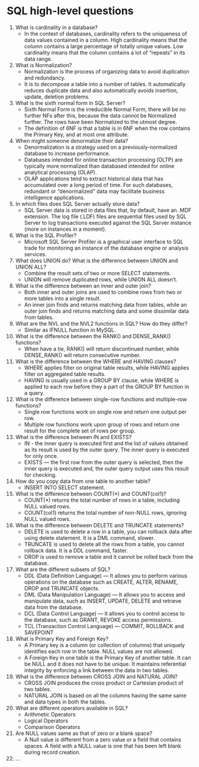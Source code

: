 # SQL high-level questions 

1.	What is cardinality in a database? 
    - In the context of databases, cardinality refers to the uniqueness of data values contained in a column. High cardinality means that the column contains a large percentage of totally unique values. Low cardinality means that the column contains a lot of “repeats” in its data range.  
2.	What is Normalization?
    - Normalization is the process of organizing data to avoid duplication and redundancy. 
    - It is to decompose a table into a number of tables. It automatically reduces duplicate data and also automatically avoids insertion, update, deletion problems. 
3.	What is the sixth normal form in SQL Server? 
    - Sixth Normal Form is the irreducible Normal Form, there will be no further NFs after this, because the data cannot be Normalized further. The rows have been Normalized to the utmost degree. 
    - The definition of 6NF is that a table is in 6NF when the row contains the Primary Key, and at most one attribute. 
4.	When might someone denormalize their data?
    - Denormalization is a strategy used on a previously-normalized database to increase performance. 
    - Databases intended for online transaction processing (OLTP) are typically more normalized than databased intended for online analytical processing (OLAP). 
    - OLAP applications tend to extract historical data that has accumulated over a long period of time. For such databases, redundant or “denormalized” data may facilitate business intelligence applications. 
5.	In which files does SQL Server actually store data?
    - SQL Server data is stored in data files that, by default, have an .MDF extension. The log file (.LDF) files are sequential files used by SQL Server to log transactions executed against the SQL Server instance (more on instances in a moment). 
6.	What is the SQL Profiler?
    - Microsoft SQL Server Profiler is a graphical user interface to SQL trade for monitoring an instance of the database engine or analysis services. 
7.	What does UNION do? What is the difference between UNION and UNION ALL?
    - Combine the result sets of two or more SELECT statements. 
    - UNION will remove duplicated rows, while UNION ALL doesn’t.  
8.	What is the difference between an inner and outer join? 
    - Both inner and outer joins are used to combine rows from two or more tables into a single result. 
    - An inner join finds and returns matching data from tables, while an outer join finds and returns matching data and some dissimilar data from tables. 
9.	What are the NVL and the NVL2 functions in SQL? How do they differ?
    - Similar as IFNULL function in MySQL. 
10.	What is the difference between the RANK() and DENSE_RANK() functions?
    - When have a tie, RANK() will return discontinued number, while DENSE_RANK() will return consecutive number. 
11.	What is the difference between the WHERE and HAVING clauses?
    - WHERE applies filter on original table results, while HAVING applies filter on aggregated table results. 
    - HAVING is usually used in a GROUP BY clause, while WHERE is applied to each row before they a part of the GROUP BY function in a query. 
12.	What is the difference between single-row functions and multiple-row functions?
    - Single row functions work on single row and return one output per row. 
    - Multiple row functions work upon group of rows and return one result for the complete set of rows per group. 
13.	What is the difference between IN and EXISTS? 
    - IN - the inner query is executed first and the list of values obtained as its result is used by the outer query. The inner query is executed for only once. 
    - EXISTS — the first row from the outer query is selected, then the inner query is executed and, the outer query output uses this result for checking. 
14.	How do you copy data from one table to another table?
    - INSERT INTO SELECT statement. 
15.	What is the difference between COUNT(*) and COUNT(col1)? 
    - COUNT(*) returns the total number of rows in a table, including NULL valued rows. 
    - COUNT(col1) returns the total number of non-NULL rows, ignoring NULL valued rows. 
16.	What is the difference between DELETE and TRUNCATE statements? 
    - DELETE is used to delete a row in a table, you can rollback data after using delete statement. It is a DML command, slower. 
    - TRUNCATE is used to delete all the rows from a table, you cannot rollback data. It is a DDL command, faster. 
    - DROP is used to remove a table and it cannot be rolled back from the database. 
17.	What are the different subsets of SQL?
    - DDL (Data Definition Language) — It allows you to perform various operations on the database such as CREATE, ALTER, RENAME, DROP and TRUNCATE objects. 
    - DML (Data Manipulation Language) — It allows you to access and manipulate data, such as INSERT, UPDATE, DELETE and retrieve data from the database. 
    - DCL (Data Control Language) — It allows you to control access to the database, such as GRANT, REVOKE access permissions. 
    - TCL (Transaction Control Language) — COMMIT, ROLLBACK and SAVEPOINT
18.	What is Primary Key and Foreign Key?
    - A Primary key is a column (or collection of columns) that uniquely identifies each row in the table. NULL values are not allowed. 
    - A Foreign Key in one table is the Primary Key of another table. It can be NULL and it does not have to be unique. It maintains referential integrity by enforcing a link between the data in two tables. 
19.	What is the difference between CROSS JOIN and NATURAL JOIN?
    - CROSS JOIN produces the cross product or Cartesian product of two tables. 
    - NATURAL JOIN is based on all the columns having the same same and data types in both the tables. 
20.	What are different operators available in SQL?
    - Arithmetic Operators
    - Logical Operators
    - Comparison Operators 
21.	Are NULL values same as that of zero or a blank space? 
    - A Null value is different from a zero value or a field that contains spaces. A field with a NULL value is one that has been left blank during record creation. 
22.	… 
